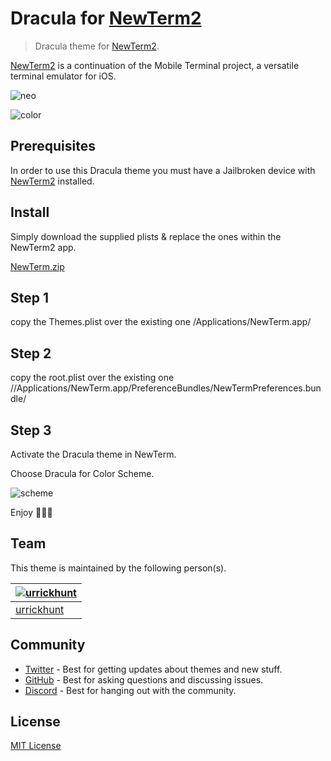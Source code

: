 # Dracula for [NewTerm2](https://chariz.com/get/newterm)

>Dracula theme for [NewTerm2](https://chariz.com/get/newterm).

[NewTerm2](https://chariz.com/get/newterm) is a continuation of the Mobile Terminal project, a versatile terminal emulator for iOS.

![neo](https://user-images.githubusercontent.com/96319944/233093963-fb48f849-b715-444a-944f-f2f11abe4376.jpeg)

![color](https://user-images.githubusercontent.com/96319944/233093988-f7a80bd2-4733-499c-9d84-751d4e0edda0.jpeg)

## Prerequisites

In order to use this Dracula theme you must have a Jailbroken device with [NewTerm2](https://chariz.com/get/newterm) installed.

## Install

Simply download the supplied plists & replace the ones within the NewTerm2 app.

[NewTerm.zip](https://github.com/urrickhunt/Dracula-for-NewTerm2/files/11275948/NewTerm.zip)

## Step 1

copy the Themes.plist over the existing one /Applications/NewTerm.app/

## Step 2

copy the root.plist over the existing one //Applications/NewTerm.app/PreferenceBundles/NewTermPreferences.bundle/

## Step 3

Activate the Dracula theme in NewTerm.

Choose Dracula for Color Scheme.

![scheme](https://user-images.githubusercontent.com/96319944/233152962-a6cbe453-1e08-4e74-9683-3d8119e5962c.jpeg)

Enjoy 🧛🏻‍♂️ 

## Team

This theme is maintained by the following person(s).

| [![urrickhunt](https://github.com/urrickhunt.png?size=100)](https://github.com/urrickhunt) |
| ---------------------------------------------------------------------------------------- |
| [urrickhunt](https://github.com/urrickhunt)                                               |

## Community

- [Twitter](https://twitter.com/draculatheme) - Best for getting updates about themes and new stuff.
- [GitHub](https://github.com/dracula/dracula-theme/discussions) - Best for asking questions and discussing issues.
- [Discord](https://draculatheme.com/discord-invite) - Best for hanging out with the community.

## License

[MIT License](./LICENSE)
